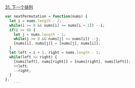 [31. 下一个排列](https://leetcode.cn/problems/next-permutation/?envType=study-plan-v2&envId=top-100-liked)

```javascript
var nextPermutation = function(nums) {
  let i = nums.length - 2;
  while(i >= 0 && nums[i] >= nums[i + 1]) --i;
  if(i >= 0) {
    let j = nums.length - 1;
    while(j >= 0 && nums[j] <= nums[i]) --j;
    [nums[i], nums[j]] = [nums[j], nums[i]];
  }
  let left = i + 1, right = nums.length - 1;
  while(left <= right) {
    [nums[left], nums[right]] = [nums[right], nums[left]];
    ++left;
    --right;
  }
};
	```